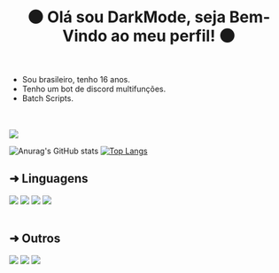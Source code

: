 <h1 align="center">🌑 Olá sou DarkMode, seja Bem-Vindo ao meu perfil! 🌑</h1>

ﾠ

- Sou brasileiro, tenho 16 anos.
- Tenho um bot de discord multifunções.
- Batch Scripts.

ﾠ

<p align="inline">
    <img src="https://discord.c99.nl/widget/theme-4/596914391413293056.png"/>
</p>

![Anurag's GitHub stats](https://github-readme-stats.vercel.app/api?username=0DarkMode0&theme=midnight-purple&show_icons=true)
[![Top Langs](https://github-readme-stats.vercel.app/api/top-langs/?username=0DarkMode0&theme=midnight-purple&layout=compact)](https://github.com/anuraghazra/github-readme-stats)

## ➜ Linguagens

<div style="display: inline_block">
  <img src="https://img.shields.io/badge/windows%20terminal-4D4D4D?style=for-the-badge&logo=windows%20terminal&logoColor=white" target="_blank">
  <img src="https://img.shields.io/badge/powershell-5391FE?style=for-the-badge&logo=powershell&logoColor=white" target="_blank"></a>
  <img src="https://img.shields.io/badge/JavaScript-F7DF1E?style=for-the-badge&logo=javascript&logoColor=black" target="_blank">
  <img src="https://img.shields.io/badge/Python-3776AB?style=for-the-badge&logo=python&logoColor=white" target="_blank">
</div><br/>

## ➜ Outros

<div style="display: inline_block">
  <a href="https://github.com/0DarkMode0/" target="_blank"><img src="https://img.shields.io/badge/GitHub-100000?style=for-the-badge&logo=github&logoColor=white" target="_blank"></a>
  <a href="https://steamcommunity.com/id/Dark-Mode" target="_blank"><img src="https://img.shields.io/badge/Steam-000000?style=for-the-badge&logo=steam&logoColor=white" target="_blank"></a>
  <a href="https://discord.com/api/oauth2/authorize?client_id=810668573336535071&permissions=8&scope=bot" target="_blank"><img src="https://img.shields.io/badge/Discord-7289DA?style=for-the-badge&logo=discord&logoColor=white" target="_blank"></a>
